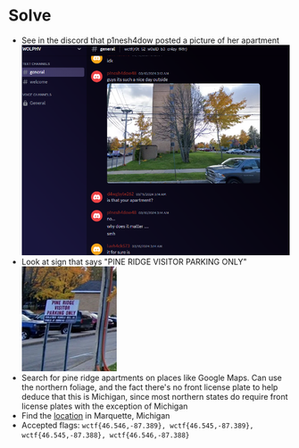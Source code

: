# Solve
- See in the discord that p1nesh4dow posted a picture of her apartment
![1](1.png)
- Look at sign that says "PINE RIDGE VISITOR PARKING ONLY"
![2](2.png)
- Search for pine ridge apartments on places like Google Maps. Can use the northern foliage, and the fact there's no front license plate to help deduce that this is Michigan, since most northern states do  require front license plates with the exception of Michigan
- Find the [location](https://maps.app.goo.gl/DjdgPRY7U2QMAvCM6) in Marquette, Michigan
- Accepted flags: `wctf{46.546,-87.389}, wctf{46.545,-87.389}, wctf{46.545,-87.388}, wctf{46.546,-87.388}`
